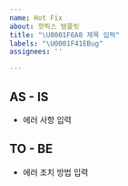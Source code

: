 ```yaml
---
name: Hot Fix
about: 핫픽스 템플릿
title: "\U0001F6A8 제목 입력"
labels: "\U0001F41EBug"
assignees: ''

---
```


## AS - IS

- 에러 사항 입력

## TO - BE

- 에러 조치 방법 입력
